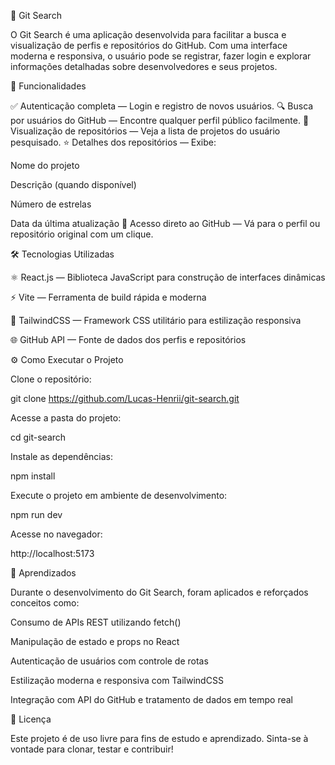 🚀 Git Search

O Git Search é uma aplicação desenvolvida para facilitar a busca e visualização de perfis e repositórios do GitHub.
Com uma interface moderna e responsiva, o usuário pode se registrar, fazer login e explorar informações detalhadas sobre desenvolvedores e seus projetos.

🧩 Funcionalidades

✅ Autenticação completa — Login e registro de novos usuários.
🔍 Busca por usuários do GitHub — Encontre qualquer perfil público facilmente.
📁 Visualização de repositórios — Veja a lista de projetos do usuário pesquisado.
⭐ Detalhes dos repositórios — Exibe:

Nome do projeto

Descrição (quando disponível)

Número de estrelas

Data da última atualização
🔗 Acesso direto ao GitHub — Vá para o perfil ou repositório original com um clique.


🛠️ Tecnologias Utilizadas

⚛️ React.js — Biblioteca JavaScript para construção de interfaces dinâmicas

⚡ Vite — Ferramenta de build rápida e moderna

🎨 TailwindCSS — Framework CSS utilitário para estilização responsiva

🌐 GitHub API — Fonte de dados dos perfis e repositórios

⚙️ Como Executar o Projeto

Clone o repositório:

git clone https://github.com/Lucas-Henrii/git-search.git


Acesse a pasta do projeto:

cd git-search


Instale as dependências:

npm install


Execute o projeto em ambiente de desenvolvimento:

npm run dev


Acesse no navegador:

http://localhost:5173

🧠 Aprendizados

Durante o desenvolvimento do Git Search, foram aplicados e reforçados conceitos como:

Consumo de APIs REST utilizando fetch()

Manipulação de estado e props no React

Autenticação de usuários com controle de rotas

Estilização moderna e responsiva com TailwindCSS

Integração com API do GitHub e tratamento de dados em tempo real

📄 Licença

Este projeto é de uso livre para fins de estudo e aprendizado.
Sinta-se à vontade para clonar, testar e contribuir!
